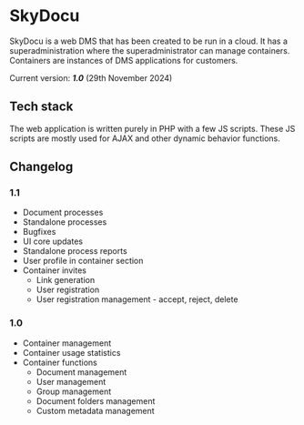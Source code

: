 # SkyDocu
SkyDocu is a web DMS that has been created to be run in a cloud. It has a superadministration where the superadministrator can manage containers.
Containers are instances of DMS applications for customers.

Current version: ___1.0___ (29th November 2024)

## Tech stack
The web application is written purely in PHP with a few JS scripts. These JS scripts are mostly used for AJAX and other dynamic behavior functions.

## Changelog
### 1.1
- Document processes
- Standalone processes
- Bugfixes
- UI core updates
- Standalone process reports
- User profile in container section
- Container invites
    - Link generation
    - User registration
    - User registration management - accept, reject, delete

### 1.0
- Container management
- Container usage statistics
- Container functions
    - Document management
    - User management
    - Group management
    - Document folders management
    - Custom metadata management